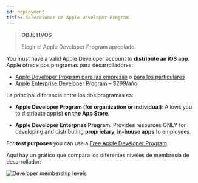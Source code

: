 ```yaml
---
id: deployment
title: Seleccionar un Apple Developer Program
---
```


> **OBJETIVOS**
> 
> Elegir el Apple Developer Program apropiado.


You must have a valid Apple Developer account to **distribute an iOS app**. Apple ofrece dos programas para desarrolladores:

* [Apple Developer Program para las empresas](register-apple-developer-program-organization.html) o [para los particulares](register-apple-developer-program-individual.html)
* [Apple Enterprise Developer Program](register-apple-developer-enterprise-program.html) – $299/año

La principal diferencia entre los dos programas es:

* **Apple Developer Program (for organization or individual)**: Allows you to distribute app(s) **on the App Store**.

* **Apple Developer Enterprise Program**: Provides resources ONLY for developing and distributing **proprietary, in-house apps** to employees.

For **test purposes** you can use a [Free Apple Developer Program](free-developer-account.html).

Aquí hay un gráfico que compara los diferentes niveles de membresía de desarrollador:

![Developer membership levels](assets/en/test-build/FreeTestingAppleDeveloperAccount.png)